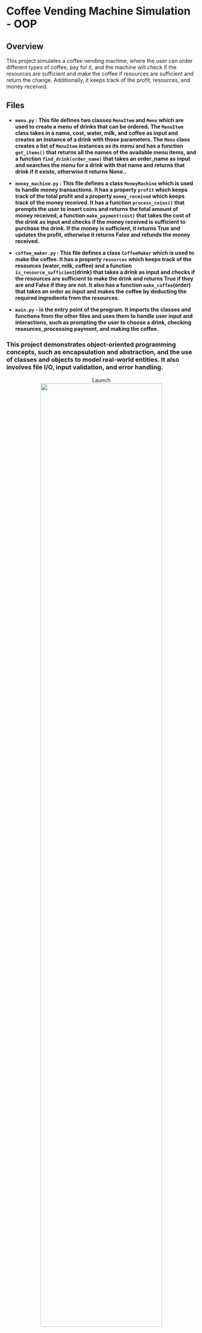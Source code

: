 # Coffee Vending Machine Simulation - OOP

## Overview
This project simulates a coffee vending machine, where the user can order different types of coffee, pay for it, and the machine will check if the resources are sufficient and make the coffee if resources are sufficient and return the change. Additionally, it keeps track of the profit, resources, and money received.
<br />

<h2>Files</h2>

- <b> `menu.py` : This file defines two classes `MenuItem` and `Menu` which are used to create a menu of drinks that can be ordered. The `MenuItem` class takes in a name, cost, water, milk, and coffee as input and creates an instance of a drink with those parameters. The `Menu` class creates a list of `MenuItem` instances as its menu and has a function `get_items()` that returns all the names of the available menu items, and a function `find_drink(order_name)` that takes an order_name as input and searches the menu for a drink with that name and returns that drink if it exists, otherwise it returns None..</b>

- <b> `money_machine.py` : This file defines a class `MoneyMachine` which is used to handle money transactions. It has a property `profit` which keeps track of the total profit and a property `money_received` which keeps track of the money received. It has a function `process_coins()` that prompts the user to insert coins and returns the total amount of money received, a function `make_payment(cost)` that takes the cost of the drink as input and checks if the money received is sufficient to purchase the drink. If the money is sufficient, it returns True and updates the profit, otherwise it returns False and refunds the money received.</b>


- <b> `coffee_maker.py` : This file defines a class `CoffeeMaker` which is used to make the coffee. It has a property `resources` which keeps track of the resources (water, milk, coffee) and a function `is_resource_sufficient`(drink) that takes a drink as input and checks if the resources are sufficient to make the drink and returns True if they are and False if they are not. It also has a function `make_coffee`(order) that takes an order as input and makes the coffee by deducting the required ingredients from the resources. </b>
- <b> `main.py` - is the entry point of the program. It imports the classes and functions from the other files and uses them to handle user input and interactions, such as prompting the user to choose a drink, checking resources, processing payment, and making the coffee. </b>


### This project demonstrates object-oriented programming concepts, such as encapsulation and abstraction, and the use of classes and objects to model real-world entities. It also involves file I/O, input validation, and error handling.

<p align="center">
Launch <br/>
<img src="https://imgur.com/wzNkLcF.png" height="80%" width="80%"/>
<br />
